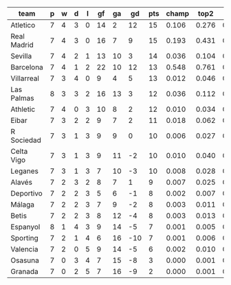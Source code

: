 |    team     | p | w | d | l | gf | ga | gd  | pts | champ | top2  | top3  | top4  |  5-7  | bot4  | bot3  | bot2  |
|-------------|---|---|---|---|----|----|-----|-----|-------|-------|-------|-------|-------|-------|-------|-------|
| Atletico    | 7 | 4 | 3 | 0 | 14 |  2 |  12 |  15 | 0.106 | 0.276 | 0.437 | 0.560 | 0.233 | 0.008 | 0.004 | 0.002|
| Real Madrid | 7 | 4 | 3 | 0 | 16 |  7 |   9 |  15 | 0.193 | 0.431 | 0.586 | 0.698 | 0.180 | 0.005 | 0.003 | 0.002|
| Sevilla     | 7 | 4 | 2 | 1 | 13 | 10 |   3 |  14 | 0.036 | 0.104 | 0.200 | 0.294 | 0.265 | 0.039 | 0.025 | 0.013|
| Barcelona   | 7 | 4 | 1 | 2 | 22 | 10 |  12 |  13 | 0.548 | 0.761 | 0.860 | 0.911 | 0.063 | 0.000 | 0.000 | 0.000|
| Villarreal  | 7 | 3 | 4 | 0 |  9 |  4 |   5 |  13 | 0.012 | 0.046 | 0.098 | 0.161 | 0.211 | 0.104 | 0.067 | 0.036|
| Las Palmas  | 8 | 3 | 3 | 2 | 16 | 13 |   3 |  12 | 0.036 | 0.112 | 0.209 | 0.310 | 0.258 | 0.040 | 0.022 | 0.011|
| Athletic    | 7 | 4 | 0 | 3 | 10 |  8 |   2 |  12 | 0.010 | 0.034 | 0.075 | 0.127 | 0.200 | 0.120 | 0.078 | 0.045|
| Eibar       | 7 | 3 | 2 | 2 |  9 |  7 |   2 |  11 | 0.018 | 0.062 | 0.123 | 0.198 | 0.236 | 0.080 | 0.051 | 0.027|
| R Sociedad  | 7 | 3 | 1 | 3 |  9 |  9 |   0 |  10 | 0.006 | 0.027 | 0.066 | 0.117 | 0.180 | 0.148 | 0.100 | 0.056|
| Celta Vigo  | 7 | 3 | 1 | 3 |  9 | 11 |  -2 |  10 | 0.010 | 0.040 | 0.080 | 0.140 | 0.196 | 0.119 | 0.077 | 0.043|
| Leganes     | 7 | 3 | 1 | 3 |  7 | 10 |  -3 |  10 | 0.008 | 0.028 | 0.065 | 0.110 | 0.169 | 0.153 | 0.098 | 0.056|
| Alavés      | 7 | 2 | 3 | 2 |  8 |  7 |   1 |   9 | 0.007 | 0.025 | 0.060 | 0.108 | 0.172 | 0.152 | 0.101 | 0.058|
| Deportivo   | 7 | 2 | 2 | 3 |  5 |  6 |  -1 |   8 | 0.002 | 0.007 | 0.017 | 0.033 | 0.088 | 0.333 | 0.252 | 0.171|
| Málaga      | 7 | 2 | 2 | 3 |  7 |  9 |  -2 |   8 | 0.003 | 0.011 | 0.026 | 0.048 | 0.108 | 0.284 | 0.209 | 0.130|
| Betis       | 7 | 2 | 2 | 3 |  8 | 12 |  -4 |   8 | 0.003 | 0.013 | 0.032 | 0.059 | 0.124 | 0.249 | 0.179 | 0.115|
| Espanyol    | 8 | 1 | 4 | 3 |  9 | 14 |  -5 |   7 | 0.001 | 0.005 | 0.014 | 0.028 | 0.073 | 0.365 | 0.274 | 0.179|
| Sporting    | 7 | 2 | 1 | 4 |  6 | 16 | -10 |   7 | 0.001 | 0.006 | 0.018 | 0.032 | 0.081 | 0.355 | 0.269 | 0.174|
| Valencia    | 7 | 2 | 0 | 5 |  9 | 14 |  -5 |   6 | 0.002 | 0.010 | 0.027 | 0.050 | 0.108 | 0.281 | 0.206 | 0.127|
| Osasuna     | 7 | 0 | 3 | 4 |  7 | 15 |  -8 |   3 | 0.000 | 0.001 | 0.005 | 0.009 | 0.029 | 0.588 | 0.502 | 0.383|
| Granada     | 7 | 0 | 2 | 5 |  7 | 16 |  -9 |   2 | 0.000 | 0.001 | 0.004 | 0.008 | 0.028 | 0.575 | 0.482 | 0.372|

